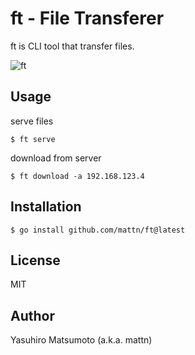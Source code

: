 # ft - File Transferer

ft is CLI tool that transfer files.

![ft](https://raw.githubusercontent.com/mattn/ft/master/screenshot.gif)

## Usage

serve files

```
$ ft serve
```

download from server

```
$ ft download -a 192.168.123.4
```

## Installation

```
$ go install github.com/mattn/ft@latest
```

## License

MIT

## Author

Yasuhiro Matsumoto (a.k.a. mattn)
